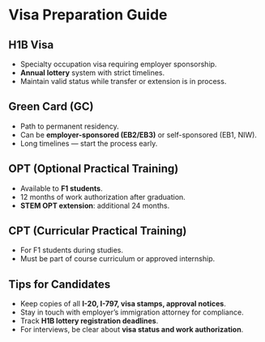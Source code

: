# Visa Preparation Guide

## H1B Visa
- Specialty occupation visa requiring employer sponsorship.
- **Annual lottery** system with strict timelines.
- Maintain valid status while transfer or extension is in process.

## Green Card (GC)
- Path to permanent residency.
- Can be **employer-sponsored (EB2/EB3)** or self-sponsored (EB1, NIW).
- Long timelines — start the process early.

## OPT (Optional Practical Training)
- Available to **F1 students**.
- 12 months of work authorization after graduation.
- **STEM OPT extension**: additional 24 months.

## CPT (Curricular Practical Training)
- For F1 students during studies.
- Must be part of course curriculum or approved internship.

## Tips for Candidates
- Keep copies of all **I-20, I-797, visa stamps, approval notices**.
- Stay in touch with employer’s immigration attorney for compliance.
- Track **H1B lottery registration deadlines**.
- For interviews, be clear about **visa status and work authorization**.
